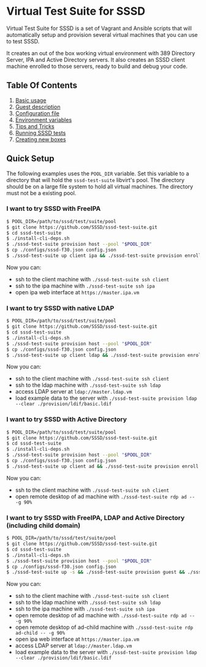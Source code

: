 # Virtual Test Suite for SSSD

Virtual Test Suite for SSSD is a set of Vagrant and Ansible scripts that
will automatically setup and provision several virtual machines that you
can use to test SSSD.

It creates an out of the box working virtual environment with 389 Directory
Server, IPA and Active Directory servers. It also creates an SSSD client
machine enrolled to those servers, ready to build and debug your code.

## Table Of Contents

1. [Basic usage](./docs/basic-usage.md)
2. [Guest description](./docs/guests.md)
3. [Configuration file](./docs/configuration.md)
4. [Environment variables](./docs/environment-variables.md)
5. [Tips and Tricks](./docs/tips.md)
6. [Running SSSD tests](./docs/running-tests.md)
7. [Creating new boxes](./docs/new-boxes.md)

## Quick Setup

The following examples uses the `POOL_DIR` variable. Set this variable to
a directory that will hold the `sssd-test-suite` libvirt's pool. The directory
should be on a large file system to hold all virtual machines. The directory
must not be a existing pool.

### I want to try SSSD with FreeIPA

```bash
$ POOL_DIR=/path/to/sssd/test/suite/pool
$ git clone https://github.com/SSSD/sssd-test-suite.git
$ cd sssd-test-suite
$ ./install-cli-deps.sh
$ ./sssd-test-suite provision host --pool "$POOL_DIR"
$ cp ./configs/sssd-f30.json config.json
$ ./sssd-test-suite up client ipa && ./sssd-test-suite provision enroll client ldap
```

Now you can:
* ssh to the client machine with `./sssd-test-suite ssh client`
* ssh to the ipa machine with `./sssd-test-suite ssh ipa`
* open ipa web interface at `https://master.ipa.vm`

### I want to try SSSD with native LDAP

```bash
$ POOL_DIR=/path/to/sssd/test/suite/pool
$ git clone https://github.com/SSSD/sssd-test-suite.git
$ cd sssd-test-suite
$ ./install-cli-deps.sh
$ ./sssd-test-suite provision host --pool "$POOL_DIR"
$ cp ./configs/sssd-f30.json config.json
$ ./sssd-test-suite up client ldap && ./sssd-test-suite provision enroll client ldap
```

Now you can:
* ssh to the client machine with `./sssd-test-suite ssh client`
* ssh to the ldap machine with `./sssd-test-suite ssh ldap`
* access LDAP server at `ldap://master.ldap.vm`
* load example data to the server with `./sssd-test-suite provision ldap --clear ./provision/ldif/basic.ldif`

### I want to try SSSD with Active Directory

```bash
$ POOL_DIR=/path/to/sssd/test/suite/pool
$ git clone https://github.com/SSSD/sssd-test-suite.git
$ cd sssd-test-suite
$ ./install-cli-deps.sh
$ ./sssd-test-suite provision host --pool "$POOL_DIR"
$ cp ./configs/sssd-f30.json config.json
$ ./sssd-test-suite up client ad && ./sssd-test-suite provision enroll client ad
```

Now you can:
* ssh to the client machine with `./sssd-test-suite ssh client`
* open remote desktop of ad machine with `./sssd-test-suite rdp ad -- -g 90%`

### I want to try SSSD with FreeIPA, LDAP and Active Directory (including child domain)

```bash
$ POOL_DIR=/path/to/sssd/test/suite/pool
$ git clone https://github.com/SSSD/sssd-test-suite.git
$ cd sssd-test-suite
$ ./install-cli-deps.sh
$ ./sssd-test-suite provision host --pool "$POOL_DIR"
$ cp ./configs/sssd-f30.json config.json
$ ./sssd-test-suite up -s && ./sssd-test-suite provision guest && ./sssd-test-suite provision enroll
```

Now you can:
* ssh to the client machine with `./sssd-test-suite ssh client`
* ssh to the ldap machine with `./sssd-test-suite ssh ldap`
* ssh to the ipa machine with `./sssd-test-suite ssh ipa`
* open remote desktop of ad machine with `./sssd-test-suite rdp ad -- -g 90%`
* open remote desktop of ad-child machine with `./sssd-test-suite rdp ad-child -- -g 90%`
* open ipa web interface at `https://master.ipa.vm`
* access LDAP server at `ldap://master.ldap.vm`
* load example data to the server with `./sssd-test-suite provision ldap --clear ./provision/ldif/basic.ldif`

